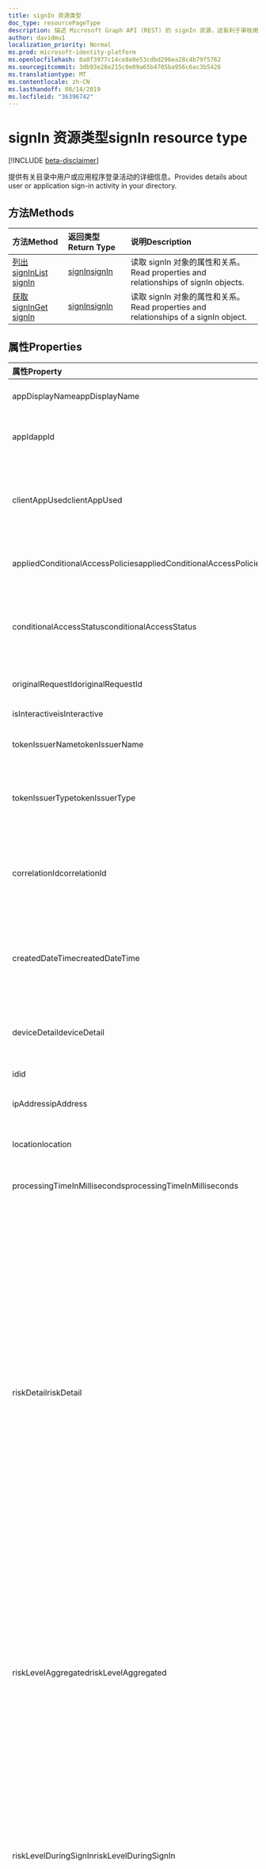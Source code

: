 ```yaml
---
title: signIn 资源类型
doc_type: resourcePageType
description: 描述 Microsoft Graph API (REST) 的 signIn 资源，这有利于审核用户和应用程序登录活动（beta 版本）。
author: davidmu1
localization_priority: Normal
ms.prod: microsoft-identity-platform
ms.openlocfilehash: 0a0f3977c14ce8e0e53cdbd296ea28c4b79f5762
ms.sourcegitcommit: 3db93e28e215c0e09a65b4705ba956c6ac3b5426
ms.translationtype: MT
ms.contentlocale: zh-CN
ms.lasthandoff: 08/14/2019
ms.locfileid: "36396742"
---
```

# <a name="signin-resource-type"></a><span data-ttu-id="8548e-103">signIn 资源类型</span><span class="sxs-lookup"><span data-stu-id="8548e-103">signIn resource type</span></span>

[!INCLUDE [beta-disclaimer](../../includes/beta-disclaimer.md)]

<span data-ttu-id="8548e-104">提供有关目录中用户或应用程序登录活动的详细信息。</span><span class="sxs-lookup"><span data-stu-id="8548e-104">Provides details about user or application sign-in activity in your directory.</span></span> 

## <a name="methods"></a><span data-ttu-id="8548e-105">方法</span><span class="sxs-lookup"><span data-stu-id="8548e-105">Methods</span></span>

| <span data-ttu-id="8548e-106">方法</span><span class="sxs-lookup"><span data-stu-id="8548e-106">Method</span></span>           | <span data-ttu-id="8548e-107">返回类型</span><span class="sxs-lookup"><span data-stu-id="8548e-107">Return Type</span></span>    |<span data-ttu-id="8548e-108">说明</span><span class="sxs-lookup"><span data-stu-id="8548e-108">Description</span></span>|
|:---------------|:--------|:----------|
|[<span data-ttu-id="8548e-109">列出 signIn</span><span class="sxs-lookup"><span data-stu-id="8548e-109">List signIn</span></span>](../api/signin-list.md) | [<span data-ttu-id="8548e-110">signIn</span><span class="sxs-lookup"><span data-stu-id="8548e-110">signIn</span></span>](signin.md) |<span data-ttu-id="8548e-111">读取 signIn 对象的属性和关系。</span><span class="sxs-lookup"><span data-stu-id="8548e-111">Read properties and relationships of signIn objects.</span></span>|
|[<span data-ttu-id="8548e-112">获取 signIn</span><span class="sxs-lookup"><span data-stu-id="8548e-112">Get signIn</span></span>](../api/signin-get.md) | [<span data-ttu-id="8548e-113">signIn</span><span class="sxs-lookup"><span data-stu-id="8548e-113">signIn</span></span>](signin.md) |<span data-ttu-id="8548e-114">读取 signIn 对象的属性和关系。</span><span class="sxs-lookup"><span data-stu-id="8548e-114">Read properties and relationships of a signIn object.</span></span>|

## <a name="properties"></a><span data-ttu-id="8548e-115">属性</span><span class="sxs-lookup"><span data-stu-id="8548e-115">Properties</span></span>
| <span data-ttu-id="8548e-116">属性</span><span class="sxs-lookup"><span data-stu-id="8548e-116">Property</span></span>     | <span data-ttu-id="8548e-117">类型</span><span class="sxs-lookup"><span data-stu-id="8548e-117">Type</span></span>   |<span data-ttu-id="8548e-118">说明</span><span class="sxs-lookup"><span data-stu-id="8548e-118">Description</span></span>|
|:---------------|:--------|:----------|
|<span data-ttu-id="8548e-119">appDisplayName</span><span class="sxs-lookup"><span data-stu-id="8548e-119">appDisplayName</span></span>|<span data-ttu-id="8548e-120">String</span><span class="sxs-lookup"><span data-stu-id="8548e-120">String</span></span>|<span data-ttu-id="8548e-121">表示 Azure 门户中显示的应用程序名称。</span><span class="sxs-lookup"><span data-stu-id="8548e-121">Refers to the application name displayed in the Azure Portal.</span></span>|
|<span data-ttu-id="8548e-122">appId</span><span class="sxs-lookup"><span data-stu-id="8548e-122">appId</span></span>|<span data-ttu-id="8548e-123">String</span><span class="sxs-lookup"><span data-stu-id="8548e-123">String</span></span>|<span data-ttu-id="8548e-124">表示唯一 GUID（表示 Azure Active Directory 中的应用程序 ID）。</span><span class="sxs-lookup"><span data-stu-id="8548e-124">Refers to the Unique GUID representing Application Id in the Azure Active Directory.</span></span>|
|<span data-ttu-id="8548e-125">clientAppUsed</span><span class="sxs-lookup"><span data-stu-id="8548e-125">clientAppUsed</span></span>|<span data-ttu-id="8548e-126">String</span><span class="sxs-lookup"><span data-stu-id="8548e-126">String</span></span>|<span data-ttu-id="8548e-127">提供用于登录活动的旧版客户端。例如，</span><span class="sxs-lookup"><span data-stu-id="8548e-127">Provides the legacy client used for sign-in activty.E.g.</span></span> <span data-ttu-id="8548e-128">包括浏览器、Exchange Active Sync、新式客户端、IMAP、MAPI SMTP、POP。</span><span class="sxs-lookup"><span data-stu-id="8548e-128">includes Browser, Exchange Active Sync,Modern clients, IMAP, MAPI, SMTP, POP.</span></span>|
|<span data-ttu-id="8548e-129">appliedConditionalAccessPolicies</span><span class="sxs-lookup"><span data-stu-id="8548e-129">appliedConditionalAccessPolicies</span></span>|<span data-ttu-id="8548e-130">[conditionalAccessPolicy](conditionalaccesspolicy.md) 集合</span><span class="sxs-lookup"><span data-stu-id="8548e-130">[conditionalAccessPolicy](conditionalaccesspolicy.md) collection</span></span>|<span data-ttu-id="8548e-131">提供由相应登录活动触发的条件访问策略列表。</span><span class="sxs-lookup"><span data-stu-id="8548e-131">Provides a list of conditional access policies that are triggered by the corresponding sign-in activity.</span></span>|
|<span data-ttu-id="8548e-132">conditionalAccessStatus</span><span class="sxs-lookup"><span data-stu-id="8548e-132">conditionalAccessStatus</span></span>|<span data-ttu-id="8548e-133">string</span><span class="sxs-lookup"><span data-stu-id="8548e-133">string</span></span>| <span data-ttu-id="8548e-134">提供触发的条件访问策略的状态。</span><span class="sxs-lookup"><span data-stu-id="8548e-134">Provides the status of the conditional access policy triggered.</span></span> <span data-ttu-id="8548e-135">可取值为：`success`、`failure`、`notApplied`、`unknownFutureValue`。</span><span class="sxs-lookup"><span data-stu-id="8548e-135">Possible values are: `success`, `failure`, `notApplied`, `unknownFutureValue`.</span></span>|
|<span data-ttu-id="8548e-136">originalRequestId</span><span class="sxs-lookup"><span data-stu-id="8548e-136">originalRequestId</span></span>|<span data-ttu-id="8548e-137">String</span><span class="sxs-lookup"><span data-stu-id="8548e-137">String</span></span>|<span data-ttu-id="8548e-138">身份验证序列中第一个请求的请求 ID。</span><span class="sxs-lookup"><span data-stu-id="8548e-138">The request id of the first request in the authentication sequence.</span></span>|
|<span data-ttu-id="8548e-139">isInteractive</span><span class="sxs-lookup"><span data-stu-id="8548e-139">isInteractive</span></span>|<span data-ttu-id="8548e-140">Boolean</span><span class="sxs-lookup"><span data-stu-id="8548e-140">Boolean</span></span>|<span data-ttu-id="8548e-141">指示登录是否为交互式。</span><span class="sxs-lookup"><span data-stu-id="8548e-141">Indicates if a signIn is interactive or not.</span></span>|
|<span data-ttu-id="8548e-142">tokenIssuerName</span><span class="sxs-lookup"><span data-stu-id="8548e-142">tokenIssuerName</span></span>|<span data-ttu-id="8548e-143">String</span><span class="sxs-lookup"><span data-stu-id="8548e-143">String</span></span>|<span data-ttu-id="8548e-144">标识提供者（例如 sts.microsoft.com）的名称</span><span class="sxs-lookup"><span data-stu-id="8548e-144">Name of the identity Provider (e.g. sts.microsoft.com)</span></span>|
|<span data-ttu-id="8548e-145">tokenIssuerType</span><span class="sxs-lookup"><span data-stu-id="8548e-145">tokenIssuerType</span></span>|<span data-ttu-id="8548e-146">String</span><span class="sxs-lookup"><span data-stu-id="8548e-146">String</span></span>|<span data-ttu-id="8548e-147">提供标识提供者的类型。</span><span class="sxs-lookup"><span data-stu-id="8548e-147">Provides the type of identityProvider.</span></span> <span data-ttu-id="8548e-148">可取值为 `AzureAD`、`ADFederationServices`、`UnknownFutureValue`。</span><span class="sxs-lookup"><span data-stu-id="8548e-148">Possible values are `AzureAD`, `ADFederationServices`, `UnknownFutureValue`.</span></span>|
|<span data-ttu-id="8548e-149">correlationId</span><span class="sxs-lookup"><span data-stu-id="8548e-149">correlationId</span></span>|<span data-ttu-id="8548e-150">String</span><span class="sxs-lookup"><span data-stu-id="8548e-150">String</span></span>|<span data-ttu-id="8548e-151">表示登录启动时从客户端发送的 ID。</span><span class="sxs-lookup"><span data-stu-id="8548e-151">Refers to the ID that's sent from the client when the sign-in is initiated.</span></span> <span data-ttu-id="8548e-152">此属性用于在调用帮助台或支持时对相应的登录活动进行故障诊断。</span><span class="sxs-lookup"><span data-stu-id="8548e-152">This is used for troubleshooting the corresponding sign-in activity when calling helpdesk or support.</span></span>|
|<span data-ttu-id="8548e-153">createdDateTime</span><span class="sxs-lookup"><span data-stu-id="8548e-153">createdDateTime</span></span>|<span data-ttu-id="8548e-154">DateTimeOffset</span><span class="sxs-lookup"><span data-stu-id="8548e-154">DateTimeOffset</span></span>|<span data-ttu-id="8548e-155">提供登录启动的日期和时间。</span><span class="sxs-lookup"><span data-stu-id="8548e-155">Provides the date and time the sign-in was initiated.</span></span> <span data-ttu-id="8548e-156">时间戳类型始终为 UTC 时间。</span><span class="sxs-lookup"><span data-stu-id="8548e-156">The Timestamp type is always in UTC time.</span></span> <span data-ttu-id="8548e-157">例如，2014 年 1 月 1 日午夜 UTC 如下所示：`'2014-01-01T00:00:00Z'`</span><span class="sxs-lookup"><span data-stu-id="8548e-157">For example, midnight UTC on Jan 1, 2014 would look like this: `'2014-01-01T00:00:00Z'`</span></span>|
|<span data-ttu-id="8548e-158">deviceDetail</span><span class="sxs-lookup"><span data-stu-id="8548e-158">deviceDetail</span></span>|[<span data-ttu-id="8548e-159">deviceDetail</span><span class="sxs-lookup"><span data-stu-id="8548e-159">deviceDetail</span></span>](devicedetail.md)|<span data-ttu-id="8548e-160">提供发生登录的设备的信息。</span><span class="sxs-lookup"><span data-stu-id="8548e-160">Provides the device information from where the sign-in occurred.</span></span> <span data-ttu-id="8548e-161">包括设备 ID、操作系统、浏览器等信息。</span><span class="sxs-lookup"><span data-stu-id="8548e-161">It inclules information like deviceId, OS, browser.</span></span> |
|<span data-ttu-id="8548e-162">id</span><span class="sxs-lookup"><span data-stu-id="8548e-162">id</span></span>|<span data-ttu-id="8548e-163">String</span><span class="sxs-lookup"><span data-stu-id="8548e-163">String</span></span>|<span data-ttu-id="8548e-164">表示登录活动的唯一 ID。</span><span class="sxs-lookup"><span data-stu-id="8548e-164">Indicates unique ID representing the sign-in activity.</span></span>|
|<span data-ttu-id="8548e-165">ipAddress</span><span class="sxs-lookup"><span data-stu-id="8548e-165">ipAddress</span></span>|<span data-ttu-id="8548e-166">String</span><span class="sxs-lookup"><span data-stu-id="8548e-166">String</span></span>|<span data-ttu-id="8548e-167">提供发生登录的客户端的 IP 地址。</span><span class="sxs-lookup"><span data-stu-id="8548e-167">Provides the IP address of the client from where the sign-in occurred.</span></span>|
|<span data-ttu-id="8548e-168">location</span><span class="sxs-lookup"><span data-stu-id="8548e-168">location</span></span>|[<span data-ttu-id="8548e-169">signInLocation</span><span class="sxs-lookup"><span data-stu-id="8548e-169">signInLocation</span></span>](signinlocation.md)|<span data-ttu-id="8548e-170">提供发生登录的城市、省/市/自治区和 2 个字母的国家/地区代码。</span><span class="sxs-lookup"><span data-stu-id="8548e-170">Provides the city, state and 2 letter country code from where the sign-in occurred.</span></span>|
|<span data-ttu-id="8548e-171">processingTimeInMilliseconds</span><span class="sxs-lookup"><span data-stu-id="8548e-171">processingTimeInMilliseconds</span></span>|<span data-ttu-id="8548e-172">Int</span><span class="sxs-lookup"><span data-stu-id="8548e-172">Int</span></span>|<span data-ttu-id="8548e-173">提供 AD STS 中的请求处理时间（以毫秒为单位）</span><span class="sxs-lookup"><span data-stu-id="8548e-173">Provides the request processing time in milliseconds in AD STS</span></span>|
|<span data-ttu-id="8548e-174">riskDetail</span><span class="sxs-lookup"><span data-stu-id="8548e-174">riskDetail</span></span>|`riskDetail`|<span data-ttu-id="8548e-175">提供风险用户、登录或风险事件的特定状态背后的“原因”。</span><span class="sxs-lookup"><span data-stu-id="8548e-175">Provides the 'reason' behind a specific state of a risky user, sign-in or a risk event.</span></span> <span data-ttu-id="8548e-176">可取值包括：`none`、`adminGeneratedTemporaryPassword`、`userPerformedSecuredPasswordChange`、`userPerformedSecuredPasswordReset`、`adminConfirmedSigninSafe`、`aiConfirmedSigninSafe`、`userPassedMFADrivenByRiskBasedPolicy`、`adminDismissedAllRiskForUser`、`adminConfirmedSigninCompromised`、`unknownFutureValue`。</span><span class="sxs-lookup"><span data-stu-id="8548e-176">The possible values are: `none`, `adminGeneratedTemporaryPassword`, `userPerformedSecuredPasswordChange`, `userPerformedSecuredPasswordReset`, `adminConfirmedSigninSafe`, `aiConfirmedSigninSafe`, `userPassedMFADrivenByRiskBasedPolicy`, `adminDismissedAllRiskForUser`, `adminConfirmedSigninCompromised`, `unknownFutureValue`.</span></span> <span data-ttu-id="8548e-177">值 `none` 表示到目前为止尚未对用户或登录执行任何操作。</span><span class="sxs-lookup"><span data-stu-id="8548e-177">The value `none` means that no action has been performed on the user or sign-in so far.</span></span> <span data-ttu-id="8548e-178">**注意：** 此属性的详细信息仅适用于 Azure AD Premium P2 客户。</span><span class="sxs-lookup"><span data-stu-id="8548e-178">**Note:** Details for this property are only available for Azure AD Premium P2 customers.</span></span> <span data-ttu-id="8548e-179">对于所有其他客户，将返回 `hidden`。</span><span class="sxs-lookup"><span data-stu-id="8548e-179">All other customers will be returned `hidden`.</span></span>|
|<span data-ttu-id="8548e-180">riskLevelAggregated</span><span class="sxs-lookup"><span data-stu-id="8548e-180">riskLevelAggregated</span></span>|`riskLevel`|<span data-ttu-id="8548e-181">提供聚合的风险级别。</span><span class="sxs-lookup"><span data-stu-id="8548e-181">Provides the aggregated risk level.</span></span> <span data-ttu-id="8548e-182">可取值为：`none`、`low`、`medium`、`high`、`hidden` 和 `unknownFutureValue`。</span><span class="sxs-lookup"><span data-stu-id="8548e-182">The possible values are: `none`, `low`, `medium`, `high`, `hidden`, and `unknownFutureValue`.</span></span> <span data-ttu-id="8548e-183">值 `hidden` 表示用户或登录未启用 Azure AD Identity Protection。</span><span class="sxs-lookup"><span data-stu-id="8548e-183">The value `hidden` means the user or sign-in was not enabled for Azure AD Identity Protection.</span></span> <span data-ttu-id="8548e-184">**注意：** 此属性的详细信息仅适用于 Azure AD Premium P2 客户。</span><span class="sxs-lookup"><span data-stu-id="8548e-184">**Note:** Details for this property are only available for Azure AD Premium P2 customers.</span></span> <span data-ttu-id="8548e-185">对于所有其他客户，将返回 `hidden`。</span><span class="sxs-lookup"><span data-stu-id="8548e-185">All other customers will be returned `hidden`.</span></span>|
|<span data-ttu-id="8548e-186">riskLevelDuringSignIn</span><span class="sxs-lookup"><span data-stu-id="8548e-186">riskLevelDuringSignIn</span></span>|`riskLevel`|<span data-ttu-id="8548e-187">提供登录期间的风险级别。</span><span class="sxs-lookup"><span data-stu-id="8548e-187">Provides the risk level during sign-in.</span></span> <span data-ttu-id="8548e-188">可取值为：`none`、`low`、`medium`、`high`、`hidden` 和 `unknownFutureValue`。</span><span class="sxs-lookup"><span data-stu-id="8548e-188">The possible values are: `none`, `low`, `medium`, `high`, `hidden`, and `unknownFutureValue`.</span></span> <span data-ttu-id="8548e-189">值 `hidden` 表示用户或登录未启用 Azure AD Identity Protection。</span><span class="sxs-lookup"><span data-stu-id="8548e-189">The value `hidden` means the user or sign-in was not enabled for Azure AD Identity Protection.</span></span> <span data-ttu-id="8548e-190">**注意：** 此属性的详细信息仅适用于 Azure AD Premium P2 客户。</span><span class="sxs-lookup"><span data-stu-id="8548e-190">**Note:** Details for this property are only available for Azure AD Premium P2 customers.</span></span> <span data-ttu-id="8548e-191">对于所有其他客户，将返回 `hidden`。</span><span class="sxs-lookup"><span data-stu-id="8548e-191">All other customers will be returned `hidden`.</span></span>|
|<span data-ttu-id="8548e-192">riskEventTypes</span><span class="sxs-lookup"><span data-stu-id="8548e-192">riskEventTypes</span></span>|<span data-ttu-id="8548e-193">`riskEventType` 集合</span><span class="sxs-lookup"><span data-stu-id="8548e-193">`riskEventType` collection</span></span>|<span data-ttu-id="8548e-194">提供与登录关联的风险事件类型列表。</span><span class="sxs-lookup"><span data-stu-id="8548e-194">Provides the list of risk event types associated with the sign-in.</span></span> <span data-ttu-id="8548e-195">可取值为：`unlikelyTravel`、`anonymizedIPAddress`、`maliciousIPAddress`、`unfamiliarFeatures`、`malwareInfectedIPAddress`、`suspiciousIPAddress`、`leakedCredentials`、`investigationsThreatIntelligence`、`generic` 和 `unknownFutureValue`。</span><span class="sxs-lookup"><span data-stu-id="8548e-195">The possible values are: `unlikelyTravel`, `anonymizedIPAddress`, `maliciousIPAddress`, `unfamiliarFeatures`, `malwareInfectedIPAddress`, `suspiciousIPAddress`, `leakedCredentials`, `investigationsThreatIntelligence`,  `generic`, and `unknownFutureValue`.</span></span>|
|<span data-ttu-id="8548e-196">riskState</span><span class="sxs-lookup"><span data-stu-id="8548e-196">riskState</span></span>|`riskState`|<span data-ttu-id="8548e-197">提供风险用户、登录或风险事件的“风险状态”。</span><span class="sxs-lookup"><span data-stu-id="8548e-197">Provides the 'risk state' of a risky user, sign-in or a risk event.</span></span> <span data-ttu-id="8548e-198">可取值包括：`none`、`confirmedSafe`、`remediated`、`dismissed`、`atRisk`、`confirmedCompromised`、`unknownFutureValue`。</span><span class="sxs-lookup"><span data-stu-id="8548e-198">The possible values are: `none`, `confirmedSafe`, `remediated`, `dismissed`, `atRisk`, `confirmedCompromised`, `unknownFutureValue`.</span></span>|
|<span data-ttu-id="8548e-199">mfaDetail</span><span class="sxs-lookup"><span data-stu-id="8548e-199">mfaDetail</span></span>|[<span data-ttu-id="8548e-200">mfaDetail</span><span class="sxs-lookup"><span data-stu-id="8548e-200">mfaDetail</span></span>](mfadetail.md)|<span data-ttu-id="8548e-201">提供相应登录的 MFA 相关信息，例如“需要 MFA”、“MFA 状态”。</span><span class="sxs-lookup"><span data-stu-id="8548e-201">Provides the MFA related information like MFA Required, MFA Status for the corresponding sign-in.</span></span>|
|<span data-ttu-id="8548e-202">networkLocationDetails</span><span class="sxs-lookup"><span data-stu-id="8548e-202">networkLocationDetails</span></span>|<span data-ttu-id="8548e-203">[networkLocationDetail](networklocationdetail.md) 集合</span><span class="sxs-lookup"><span data-stu-id="8548e-203">[networkLocationDetail](networklocationdetail.md) collection</span></span>|<span data-ttu-id="8548e-204">提供有关网络位置的详细信息。</span><span class="sxs-lookup"><span data-stu-id="8548e-204">Provides details about the network location.</span></span>|
|<span data-ttu-id="8548e-205">status</span><span class="sxs-lookup"><span data-stu-id="8548e-205">status</span></span>|[<span data-ttu-id="8548e-206">signInStatus</span><span class="sxs-lookup"><span data-stu-id="8548e-206">signInStatus</span></span>](signinstatus.md)|<span data-ttu-id="8548e-207">提供登录状态。</span><span class="sxs-lookup"><span data-stu-id="8548e-207">Provides the sign-in status.</span></span> <span data-ttu-id="8548e-208">可取值包括 `Success` 和 `Failure`。</span><span class="sxs-lookup"><span data-stu-id="8548e-208">Possible values include `Success` and `Failure`.</span></span>|
|<span data-ttu-id="8548e-209">userDisplayName</span><span class="sxs-lookup"><span data-stu-id="8548e-209">userDisplayName</span></span>|<span data-ttu-id="8548e-210">String</span><span class="sxs-lookup"><span data-stu-id="8548e-210">String</span></span>|<span data-ttu-id="8548e-211">指示用户的显示名称。</span><span class="sxs-lookup"><span data-stu-id="8548e-211">Indicates the display Name of the User.</span></span>|
|<span data-ttu-id="8548e-212">userId</span><span class="sxs-lookup"><span data-stu-id="8548e-212">userId</span></span>|<span data-ttu-id="8548e-213">String</span><span class="sxs-lookup"><span data-stu-id="8548e-213">String</span></span>|<span data-ttu-id="8548e-214">指示用户的用户 ID。</span><span class="sxs-lookup"><span data-stu-id="8548e-214">Indicates the userId of the user.</span></span>|
|<span data-ttu-id="8548e-215">userPrincipalName</span><span class="sxs-lookup"><span data-stu-id="8548e-215">userPrincipalName</span></span>|<span data-ttu-id="8548e-216">String</span><span class="sxs-lookup"><span data-stu-id="8548e-216">String</span></span>|<span data-ttu-id="8548e-217">指示用户的 UPN。</span><span class="sxs-lookup"><span data-stu-id="8548e-217">Indicates the UPN of the user.</span></span>|
|<span data-ttu-id="8548e-218">resourceDisplayName</span><span class="sxs-lookup"><span data-stu-id="8548e-218">resourceDisplayName</span></span>|<span data-ttu-id="8548e-219">String</span><span class="sxs-lookup"><span data-stu-id="8548e-219">String</span></span>|<span data-ttu-id="8548e-220">指示用户登录的资源的名称</span><span class="sxs-lookup"><span data-stu-id="8548e-220">Indicates the name of the resource that the user signed into</span></span>|
|<span data-ttu-id="8548e-221">resourceId</span><span class="sxs-lookup"><span data-stu-id="8548e-221">resourceId</span></span>|<span data-ttu-id="8548e-222">String</span><span class="sxs-lookup"><span data-stu-id="8548e-222">String</span></span>|<span data-ttu-id="8548e-223">指示用户登录的资源的 ID。</span><span class="sxs-lookup"><span data-stu-id="8548e-223">Indicates the Id of the resource that the user signed into.</span></span>|
|<span data-ttu-id="8548e-224">authenticationMethodsUsed</span><span class="sxs-lookup"><span data-stu-id="8548e-224">authenticationMethodsUsed</span></span>|<span data-ttu-id="8548e-225">String</span><span class="sxs-lookup"><span data-stu-id="8548e-225">String</span></span>|<span data-ttu-id="8548e-226">指示使用的身份验证方法列表</span><span class="sxs-lookup"><span data-stu-id="8548e-226">Indicates the list of Authentication methods used</span></span>|

## <a name="relationships"></a><span data-ttu-id="8548e-227">关系</span><span class="sxs-lookup"><span data-stu-id="8548e-227">Relationships</span></span>
<span data-ttu-id="8548e-228">无</span><span class="sxs-lookup"><span data-stu-id="8548e-228">None</span></span>


## <a name="json-representation"></a><span data-ttu-id="8548e-229">JSON 表示形式</span><span class="sxs-lookup"><span data-stu-id="8548e-229">JSON representation</span></span>

<span data-ttu-id="8548e-230">下面是资源的 JSON 表示形式。</span><span class="sxs-lookup"><span data-stu-id="8548e-230">Here is a JSON representation of the resource.</span></span>

<!-- {
  "blockType": "resource",
  "optionalProperties": [

  ],
  "@odata.type": "microsoft.graph.signIn"
}-->

```json
{
  "id": "String (identifier)",
  "createdDateTime": "String (timestamp)",
  "userDisplayName": "String",
  "userPrincipalName": "String",
  "userId": "String",
  "appDisplayName": "String",
  "appId": "String",
  "ipAddress": "String",
  "clientAppUsed": "String",
  "mfaDetail": {"@odata.type": "microsoft.graph.mfaDetail"},
  "correlationId": "String",
  "conditionalAccessStatus": "string",
  "appliedConditionalAccessPolicies": [{"@odata.type": "microsoft.graph.appliedConditionalAccessPolicy"}],
  "originalRequestId": "String",
  "isInteractive": "String",
  "tokenIssuerName": "String",
  "tokenIssuerType": "String",
  "deviceDetail": {"@odata.type": "microsoft.graph.deviceDetail"},
  "location": {"@odata.type": "microsoft.graph.signInLocation"},
  "riskDetail": "string",
  "riskLevelAggregated": "string",
  "riskLevelDuringSignIn": "string",
  "riskState": "string",
  "riskEventTypes": ["String"],
  "resourceDisplayName": "string",
  "resourceId": "string",
  "authenticationMethodsUsed": "string",
  "status": {"@odata.type": "microsoft.graph.signInStatus"},
  "processingTimeInMilliseconds": 12356,
  "networkLocationDetails": [{"@odata.type": "microsoft.graph.networkLocationDetail"}]
}

```

<!-- uuid: 8fcb5dbc-d5aa-4681-8e31-b001d5168d79
2015-10-25 14:57:30 UTC -->
<!-- {
  "type": "#page.annotation",
  "description": "signIn resource",
  "keywords": "",
  "section": "documentation",
  "tocPath": ""
}-->
